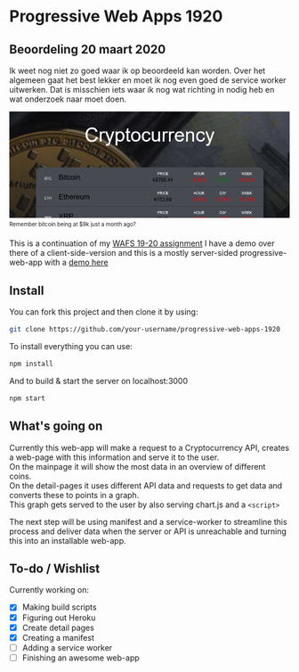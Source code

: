 # Progressive Web Apps 1920

## Beoordeling 20 maart 2020

Ik weet nog niet zo goed waar ik op beoordeeld kan worden.
Over het algemeen gaat het best lekker en moet ik nog even goed de service worker uitwerken. Dat is misschien iets waar ik nog wat richting in nodig heb en wat onderzoek naar moet doen.

<kbd>![Shiny front-end](https://raw.githubusercontent.com/DanielvandeVelde/web-app-from-scratch-1920/master/public/img/banner.png "Shiny front-end")</kbd>
<sub><sup>Remember bitcoin being at \$9k just a month ago?</sup></sub>

This is a continuation of my [WAFS 19-20 assignment](https://github.com/danielvandevelde/web-app-from-scratch-1920)
I have a demo over there of a client-side-version and this is a mostly server-sided progressive-web-app with a [demo here](https://cryptocurrency-1920.herokuapp.com/)

## Install

You can fork this project and then clone it by using:

```bash
git clone https://github.com/your-username/progressive-web-apps-1920
```

To install everything you can use:

```bash
npm install
```

And to build & start the server on localhost:3000

```bash
npm start
```

## What's going on

Currently this web-app will make a request to a Cryptocurrency API, creates a web-page with this information and serve it to the user.  
On the mainpage it will show the most data in an overview of different coins.  
On the detail-pages it uses different API data and requests to get data and converts these to points in a graph.  
This graph gets served to the user by also serving chart.js and a `<script>`

The next step will be using manifest and a service-worker to streamline this process and deliver data when the server or API is unreachable and turning this into an installable web-app.

## To-do / Wishlist

Currently working on:

- [x] Making build scripts
- [x] Figuring out Heroku
- [x] Create detail pages
- [x] Creating a manifest
- [ ] Adding a service worker
- [ ] Finishing an awesome web-app
